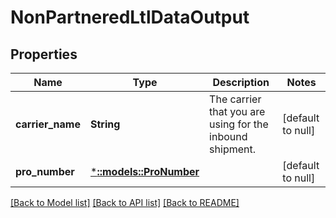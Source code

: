 # NonPartneredLtlDataOutput

## Properties
Name | Type | Description | Notes
------------ | ------------- | ------------- | -------------
**carrier_name** | **String** | The carrier that you are using for the inbound shipment. | [default to null]
**pro_number** | [***::models::ProNumber**](ProNumber.md) |  | [default to null]

[[Back to Model list]](../README.md#documentation-for-models) [[Back to API list]](../README.md#documentation-for-api-endpoints) [[Back to README]](../README.md)


